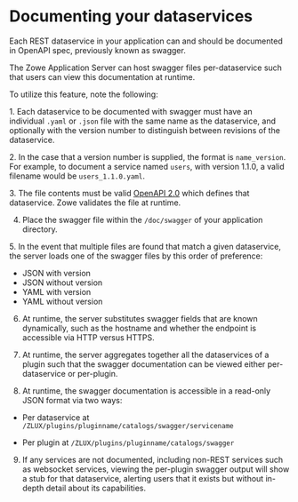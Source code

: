 # Documenting your dataservices
Each REST dataservice in your application can and should be documented in OpenAPI spec, previously known as swagger.

The Zowe Application Server can host swagger files per-dataservice such that users can view this documentation at runtime.

To utilize this feature, note the following:

​1. Each dataservice to be documented with swagger must have an individual `.yaml` or `.json` file with the same name as the dataservice, and optionally with the version number to distinguish between revisions of the dataservice.

​2. In the case that a version number is supplied, the format is `name_version`. For example, to document a service named `users`, with version 1.1.0, a valid filename would be `users_1.1.0.yaml`.

​3. The file contents must be valid [OpenAPI 2.0](https://swagger.io/specification/v2/) which defines that dataservice. Zowe validates the file at runtime.

4. Place the swagger file within the `/doc/swagger` of your application directory.

​5. In the event that multiple files are found that match a given dataservice, the server loads one of the swagger files by this order of preference:
* JSON with version
* JSON without version
* YAML with version
* YAML without version


6. At runtime, the server substitutes swagger fields that are known dynamically, such as the hostname and whether the endpoint is accessible via HTTP versus HTTPS.

7. At runtime, the server aggregates together all the dataservices of a plugin such that the swagger documentation can be viewed either per-dataservice or per-plugin.

8. At runtime, the swagger documentation is accessible in a read-only JSON format via two ways:

- Per dataservice at `/ZLUX/plugins/pluginname/catalogs/swagger/servicename`

- Per plugin at `/ZLUX/plugins/pluginname/catalogs/swagger`

9. If any services are not documented, including non-REST services such as websocket services, viewing the per-plugin swagger output will show a stub for that dataservice, alerting users that it exists but without in-depth detail about its capabilities.